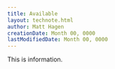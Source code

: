 ```yaml
---
title: Available
layout: technote.html
author: Matt Hagen
creationDate: Month 00, 0000
lastModifiedDate: Month 00, 0000
---
```


This is information.
